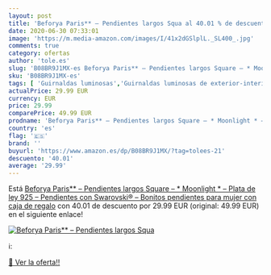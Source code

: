 ```yaml
---
layout: post
title: 'Beforya Paris** – Pendientes largos Squa al 40.01 % de descuento'
date: 2020-06-30 07:33:01
image: 'https://m.media-amazon.com/images/I/41x2dGSlplL._SL400_.jpg'
comments: true
category: ofertas
author: 'tole.es'
slug: 'B08BR9J1MX-es Beforya Paris** – Pendientes largos Square – * Moonlight *...'
sku: 'B08BR9J1MX-es'
tags: [ 'Guirnaldas luminosas','Guirnaldas luminosas de exterior-interior','Guirnaldas luminosas de interior','Iluminación','de','ley','plata', ]
actualPrice: 29.99 EUR
currency: EUR
price: 29.99
comparePrice: 49.99 EUR
prodname: 'Beforya Paris** – Pendientes largos Square – * Moonlight * – Plata de ley 925 – Pendientes con Swarovski® – Bonitos pendientes para mujer con caja de regalo'
country: 'es'
flag: '🇪🇸'
brand: ''
buyurl: 'https://www.amazon.es/dp/B08BR9J1MX/?tag=tolees-21'
descuento: '40.01'
average: '29.99'
---
```


Está [Beforya Paris** – Pendientes largos Square – * Moonlight * – Plata de ley 925 – Pendientes con Swarovski® – Bonitos pendientes para mujer con caja de regalo](https://www.amazon.es/dp/B08BR9J1MX/?tag=tolees-21) con 40.01 de descuento por 29.99 EUR (original: 49.99 EUR) en el siguiente enlace!

[![Beforya Paris** – Pendientes largos Squa](https://m.media-amazon.com/images/I/41x2dGSlplL._SL400_.jpg)](https://www.amazon.es/dp/B08BR9J1MX/?tag=tolees-21)

ℹ️:


[🛒 Ver la oferta!!](https://www.amazon.es/dp/B08BR9J1MX/?tag=tolees-21)
